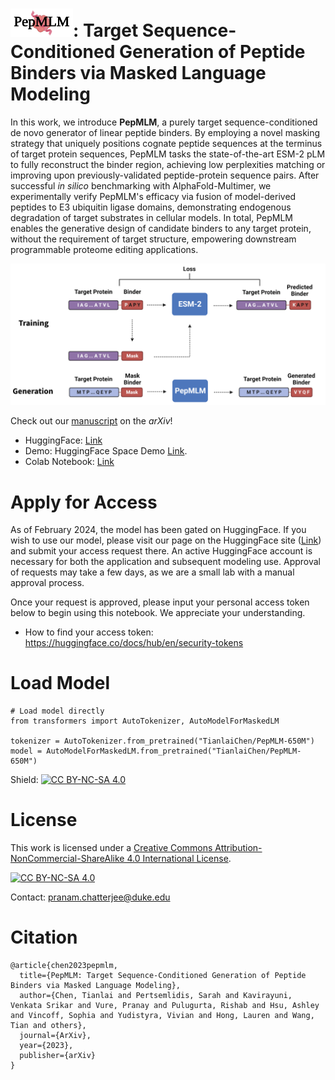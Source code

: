 # <img src="logo.png" alt="Logo" width="100" height="45"/>: Target Sequence-Conditioned Generation of Peptide Binders via Masked Language Modeling 
In this work, we introduce **PepMLM**, a purely target sequence-conditioned de novo generator of linear peptide binders. By employing a novel masking strategy that uniquely positions cognate peptide sequences at the terminus of target protein sequences, PepMLM tasks the state-of-the-art ESM-2 pLM to fully reconstruct the binder region, achieving low perplexities matching or improving upon previously-validated peptide-protein sequence pairs. After successful *in silico* benchmarking with AlphaFold-Multimer, we experimentally verify PepMLM's efficacy via fusion of model-derived peptides to E3 ubiquitin ligase domains, demonstrating endogenous degradation of target substrates in cellular models. In total, PepMLM enables the generative design of candidate binders to any target protein, without the requirement of target structure, empowering downstream programmable proteome editing applications.

![Pepmlm Image](pepmlm.png)

Check out our [manuscript](https://arxiv.org/abs/2310.03842) on the *arXiv*!

- HuggingFace: [Link](https://huggingface.co/TianlaiChen/PepMLM-650M)
- Demo: HuggingFace Space Demo [Link](https://huggingface.co/spaces/TianlaiChen/PepMLM).
- Colab Notebook: [Link](https://colab.research.google.com/drive/1u0i-LBog_lvQ5YRKs7QLKh_RtI-tV8qM?usp=sharing)

# Apply for Access
As of February 2024, the model has been gated on HuggingFace. If you wish to use our model, please visit our page on the HuggingFace site ([Link](https://huggingface.co/ChatterjeeLab/PepMLM-650M)) and submit your access request there. An active HuggingFace account is necessary for both the application and subsequent modeling use. Approval of requests may take a few days, as we are a small lab with a manual approval process.

Once your request is approved, please input your personal access token below to begin using this notebook. We appreciate your understanding.

- How to find your access token: https://huggingface.co/docs/hub/en/security-tokens

# Load Model
```
# Load model directly
from transformers import AutoTokenizer, AutoModelForMaskedLM

tokenizer = AutoTokenizer.from_pretrained("TianlaiChen/PepMLM-650M")
model = AutoModelForMaskedLM.from_pretrained("TianlaiChen/PepMLM-650M")
```
Shield: [![CC BY-NC-SA 4.0][cc-by-nc-sa-shield]][cc-by-nc-sa]

# License
This work is licensed under a
[Creative Commons Attribution-NonCommercial-ShareAlike 4.0 International License][cc-by-nc-sa].

[![CC BY-NC-SA 4.0][cc-by-nc-sa-image]][cc-by-nc-sa]

[cc-by-nc-sa]: http://creativecommons.org/licenses/by-nc-sa/4.0/
[cc-by-nc-sa-image]: https://licensebuttons.net/l/by-nc-sa/4.0/88x31.png
[cc-by-nc-sa-shield]: https://img.shields.io/badge/License-CC%20BY--NC--SA%204.0-lightgrey.svg
Contact: pranam.chatterjee@duke.edu

# Citation
```
@article{chen2023pepmlm,
  title={PepMLM: Target Sequence-Conditioned Generation of Peptide Binders via Masked Language Modeling},
  author={Chen, Tianlai and Pertsemlidis, Sarah and Kavirayuni, Venkata Srikar and Vure, Pranay and Pulugurta, Rishab and Hsu, Ashley and Vincoff, Sophia and Yudistyra, Vivian and Hong, Lauren and Wang, Tian and others},
  journal={ArXiv},
  year={2023},
  publisher={arXiv}
}
```
